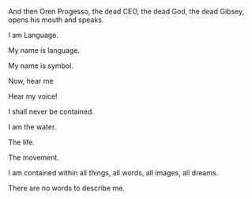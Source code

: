 And then Oren Progesso, the dead CEO, the dead God, the dead Gibsey, opens his mouth and speaks.

I am Language.

My name is language.

My name is symbol.

Now, hear me

Hear my voice!

I shall never be contained.

I am the water.

The life.

The movement.

I am contained within all things, all words, all images, all dreams.

There are no words to describe me.